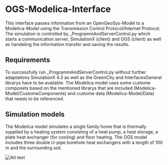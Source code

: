 # OGS-Modelica-Interface

This interface passes information from an OpenGeoSys-Model to a Modelica-Model using the Transmission Control Protocol/Internet Protocol. The simulation is controlled by _ProgrammAndServerControl.py which starts a communication server, SimulationX (client) and OGS (client) as well as handeling the information transfer and saving the results.

## Requirements
To successfully run _ProgrammAndServerControl.py without further adaptations SimulationX 4.3 as well as the GreenCity and InterfacesGeneral librarys have to be available. The Modelica model uses some custome componets based on the mentioned librarys that are included (Modelica-Model/CustomeComponents) and custome data (Modelica-Model/Data) that needs to be referenced.

## Simulation models
The Modelica model simulates a single family home that is thermally supplied by a heating system consisting of a heat pump, a heat storage, a plate heat exchanger (for cooling) and floor heating. The OGS model includes three double U-pipe borehole heat exchangers with a length of 100 m and the surrounding soil.

![Alt text](relative/path/to/img.jpg?raw=true "Title")
